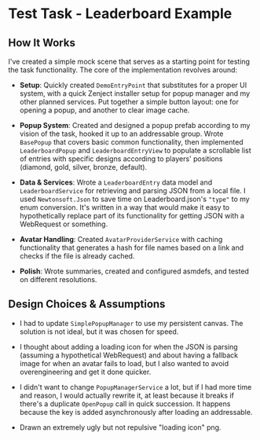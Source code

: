 # Test Task - Leaderboard Example

## How It Works

I've created a simple mock scene that serves as a starting point for testing the task functionality. The core of the implementation revolves around:

- **Setup**: Quickly created `DemoEntryPoint` that substitutes for a proper UI system, with a quick Zenject installer setup for popup manager and my other planned services. Put together a simple button layout: one for opening a popup, and another to clear image cache.


- **Popup System**: Created and designed a popup prefab according to my vision of the task, hooked it up to an addressable group. Wrote `BasePopup` that covers basic common functionality, then implemented `LeaderboardPopup` and `LeaderboardEntryView` to populate a scrollable list of entries with specific designs according to players' positions (diamond, gold, silver, bronze, default).


- **Data & Services**: Wrote a `LeaderboardEntry` data model and `LeaderboardService` for retrieving and parsing JSON from a local file. I used `Newtonsoft.Json` to save time on Leaderboard.json's `"type"` to my enum conversion. It's written in a way that would make it easy to hypothetically replace part of its functionality for getting JSON with a WebRequest or something.


- **Avatar Handling**: Created `AvatarProviderService` with caching functionality that generates a hash for file names based on a link and checks if the file is already cached.


- **Polish**: Wrote summaries, created and configured asmdefs, and tested on different resolutions.

## Design Choices & Assumptions

- I had to update `SimplePopupManager` to use my persistent canvas. The solution is not ideal, but it was chosen for speed.

- I thought about adding a loading icon for when the JSON is parsing (assuming a hypothetical WebRequest) and about having a fallback image for when an avatar fails to load, but I also wanted to avoid overengineering and get it done quicker.

- I didn't want to change `PopupManagerService` a lot, but if I had more time and reason, I would actually rewrite it, at least because it breaks if there's a duplicate `OpenPopup` call in quick succession. It happens because the key is added asynchronously after loading an addressable.

- Drawn an extremely ugly but not repulsive "loading icon" png.
